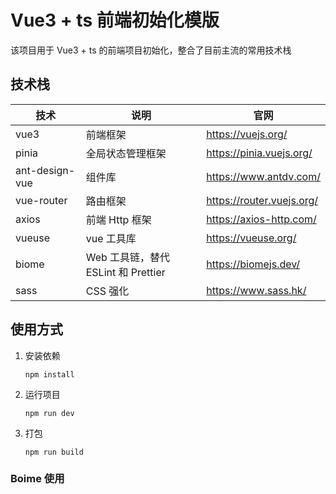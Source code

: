 # Vue3 + ts 前端初始化模版

该项目用于 Vue3 + ts 的前端项目初始化，整合了目前主流的常用技术栈



## 技术栈

| 技术 | 说明 | 官网 |
| --- | --- | --- |
| vue3 | 前端框架 | https://vuejs.org/ | 
| pinia | 全局状态管理框架 | https://pinia.vuejs.org/ |
| ant-design-vue | 组件库 | https://www.antdv.com/ |
| vue-router | 路由框架 | https://router.vuejs.org/ |
| axios | 前端 Http 框架 | https://axios-http.com/ |
| vueuse | vue 工具库 | https://vueuse.org/ |
| biome | Web 工具链，替代 ESLint 和 Prettier | https://biomejs.dev/ |
| sass | CSS 强化 | https://www.sass.hk/ |



## 使用方式

1. 安装依赖

   ```node
   npm install
   ```

2. 运行项目

   ```node
   npm run dev
   ```

3. 打包

   ```node
   npm run build
   ```



### Boime 使用

